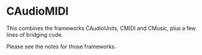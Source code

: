 # CAudioMIDI
This combines the frameworks CAudioUnits, CMIDI and CMusic, plus a few lines of bridging code.

Please see the notes for those frameworks.
